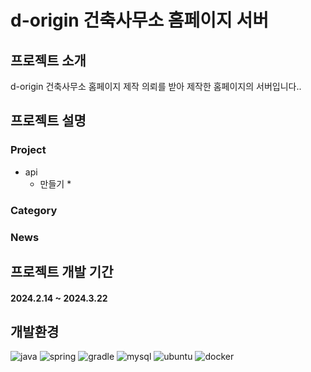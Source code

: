 # d-origin 건축사무소 홈페이지 서버
## 프로젝트 소개
d-origin 건축사무소 홈페이지 제작 의뢰를 받아 제작한 홈페이지의 서버입니다..
## 프로젝트 설명

### Project
* api
  * 만들기
    *  

### Category

### News

## 프로젝트 개발 기간

#### 2024.2.14 ~ 2024.3.22

## 개발환경

![java](https://img.shields.io/badge/Java-ED8B00?style=for-the-badge&logo=openjdk&logoColor=white)
![spring](https://img.shields.io/badge/Spring-6DB33F?style=for-the-badge&logo=spring&logoColor=white)
![gradle](https://img.shields.io/badge/Gradle-02303A.svg?style=for-the-badge&logo=Gradle&logoColor=white)
![mysql](https://img.shields.io/badge/mysql-4479A1.svg?style=for-the-badge&logo=mysql&logoColor=white)
![ubuntu](https://img.shields.io/badge/Ubuntu-E95420?style=for-the-badge&logo=ubuntu&logoColor=white)
![docker](https://img.shields.io/badge/docker-%230db7ed.svg?style=for-the-badge&logo=docker&logoColor=white)
